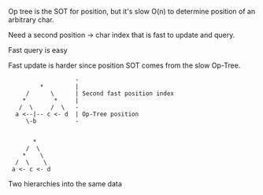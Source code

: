 Op tree is the SOT for position, but it's slow O(n) to determine position of an arbitrary char.


Need a second position -> char index that is fast to update and query.

Fast query is easy

Fast update is harder since position SOT comes from the slow Op-Tree.


```
                   -
         *         |
     /      \      | Second fast position index 
    *        *     |
   /  \     /  \   -
  a <--|-- c <- d  | Op-Tree position 
     \-b           -


       *
     /  \
    *    \
  /  \    \
 a <- c <- d
```


Two hierarchies into the same data
